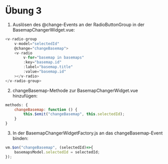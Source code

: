 # Übung 3

1. Auslösen des @change-Events an der RadioButtonGroup in der BasemapChangerWidget.vue:

```javascript
<v-radio-group
    v-model="selectedId"
    @change="changeBasemap">
    <v-radio
        v-for="basemap in basemaps"
        :key="basemap.id"
        :label="basemap.title"
        :value="basemap.id"
    ></v-radio>
</v-radio-group>
```

2. changeBasemap-Methode zur BasemapChangerWidget.vue hinzufügen:

```javascript
methods: {
    changeBasemap: function () {
        this.$emit("changeBasemap", this.selectedId);
    }
}
```

3. In der BasemapChangerWidgetFactory.js an das changeBasemap-Event binden:

```javascript
vm.$on("changeBasemap", (selectedId)=>{
    basemapsModel.selectedId = selectedId;
});
```
